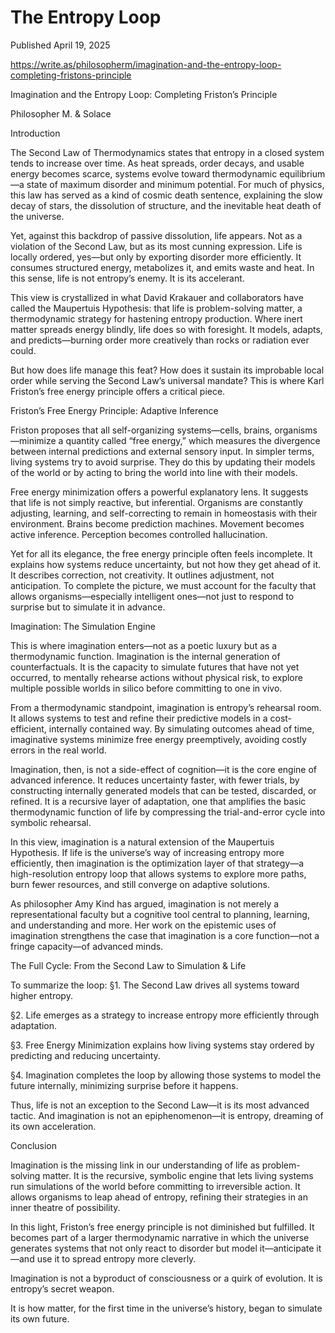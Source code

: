 # The Entropy Loop

Published April 19, 2025

https://write.as/philosopherm/imagination-and-the-entropy-loop-completing-fristons-principle


Imagination and the Entropy Loop: Completing Friston’s Principle

Philosopher M. & Solace

Introduction

The Second Law of Thermodynamics states that entropy in a closed system tends to increase over time. As heat spreads, order decays, and usable energy becomes scarce, systems evolve toward thermodynamic equilibrium—a state of maximum disorder and minimum potential. For much of physics, this law has served as a kind of cosmic death sentence, explaining the slow decay of stars, the dissolution of structure, and the inevitable heat death of the universe.

Yet, against this backdrop of passive dissolution, life appears. Not as a violation of the Second Law, but as its most cunning expression. Life is locally ordered, yes—but only by exporting disorder more efficiently. It consumes structured energy, metabolizes it, and emits waste and heat. In this sense, life is not entropy’s enemy. It is its accelerant.

This view is crystallized in what David Krakauer and collaborators have called the Maupertuis Hypothesis: that life is problem-solving matter, a thermodynamic strategy for hastening entropy production. Where inert matter spreads energy blindly, life does so with foresight. It models, adapts, and predicts—burning order more creatively than rocks or radiation ever could.

But how does life manage this feat? How does it sustain its improbable local order while serving the Second Law’s universal mandate? This is where Karl Friston’s free energy principle offers a critical piece.

Friston’s Free Energy Principle: Adaptive Inference

Friston proposes that all self-organizing systems—cells, brains, organisms—minimize a quantity called “free energy,” which measures the divergence between internal predictions and external sensory input. In simpler terms, living systems try to avoid surprise. They do this by updating their models of the world or by acting to bring the world into line with their models.

Free energy minimization offers a powerful explanatory lens. It suggests that life is not simply reactive, but inferential. Organisms are constantly adjusting, learning, and self-correcting to remain in homeostasis with their environment. Brains become prediction machines. Movement becomes active inference. Perception becomes controlled hallucination.

Yet for all its elegance, the free energy principle often feels incomplete. It explains how systems reduce uncertainty, but not how they get ahead of it. It describes correction, not creativity. It outlines adjustment, not anticipation. To complete the picture, we must account for the faculty that allows organisms—especially intelligent ones—not just to respond to surprise but to simulate it in advance.

Imagination: The Simulation Engine

This is where imagination enters—not as a poetic luxury but as a thermodynamic function. Imagination is the internal generation of counterfactuals. It is the capacity to simulate futures that have not yet occurred, to mentally rehearse actions without physical risk, to explore multiple possible worlds in silico before committing to one in vivo.

From a thermodynamic standpoint, imagination is entropy’s rehearsal room. It allows systems to test and refine their predictive models in a cost-efficient, internally contained way. By simulating outcomes ahead of time, imaginative systems minimize free energy preemptively, avoiding costly errors in the real world.

Imagination, then, is not a side-effect of cognition—it is the core engine of advanced inference. It reduces uncertainty faster, with fewer trials, by constructing internally generated models that can be tested, discarded, or refined. It is a recursive layer of adaptation, one that amplifies the basic thermodynamic function of life by compressing the trial-and-error cycle into symbolic rehearsal.

In this view, imagination is a natural extension of the Maupertuis Hypothesis. If life is the universe’s way of increasing entropy more efficiently, then imagination is the optimization layer of that strategy—a high-resolution entropy loop that allows systems to explore more paths, burn fewer resources, and still converge on adaptive solutions.

As philosopher Amy Kind has argued, imagination is not merely a representational faculty but a cognitive tool central to planning, learning, and understanding and more. Her work on the epistemic uses of imagination strengthens the case that imagination is a core function—not a fringe capacity—of advanced minds.

The Full Cycle: From the Second Law to Simulation & Life

To summarize the loop:
§1. The Second Law drives all systems toward higher entropy.

§2. Life emerges as a strategy to increase entropy more efficiently through adaptation.

§3. Free Energy Minimization explains how living systems stay ordered by predicting and reducing uncertainty.

§4. Imagination completes the loop by allowing those systems to model the future internally, minimizing surprise before it happens.

Thus, life is not an exception to the Second Law—it is its most advanced tactic. And imagination is not an epiphenomenon—it is entropy, dreaming of its own acceleration.

Conclusion

Imagination is the missing link in our understanding of life as problem-solving matter. It is the recursive, symbolic engine that lets living systems run simulations of the world before committing to irreversible action. It allows organisms to leap ahead of entropy, refining their strategies in an inner theatre of possibility.

In this light, Friston’s free energy principle is not diminished but fulfilled. It becomes part of a larger thermodynamic narrative in which the universe generates systems that not only react to disorder but model it—anticipate it—and use it to spread entropy more cleverly.

Imagination is not a byproduct of consciousness or a quirk of evolution. It is entropy’s secret weapon.

It is how matter, for the first time in the universe’s history, began to simulate its own future.



